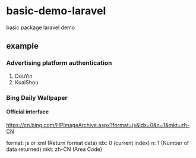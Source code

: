 # basic-demo-laravel

basic package laravel demo 

## example

### Advertising platform authentication

1. DouYin
2. KuaiShou

### Bing Daily Wallpaper

#### Official interface
https://cn.bing.com/HPImageArchive.aspx?format=js&idx=0&n=1&mkt=zh-CN

format: js or xml (Return format data)
idx: 0 (current index)
n: 1 (Number of data returned)
mkt: zh-CN (Area Code)

